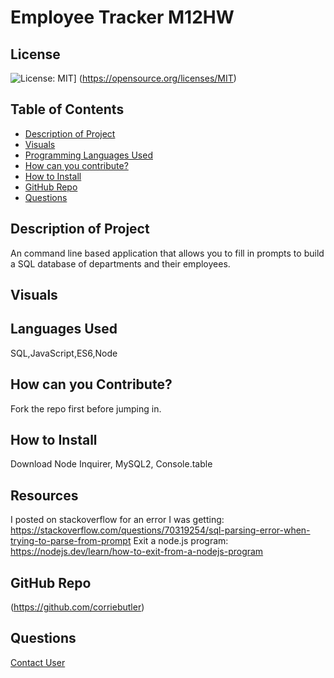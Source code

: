 # Employee Tracker M12HW

## License
  ![License: MIT](https://img.shields.io/badge/License-MIT-yellow.svg)]
  (https://opensource.org/licenses/MIT)

  ## Table of Contents
  - [Description of Project](#projectDescription)
  - [Visuals](#projectVisuals)
  - [Programming Languages Used](#projectScripts)
  - [How can you contribute?](#projectContribution)
  - [How to Install](#projectInstallation)
  - [GitHub Repo](#githubUser)
  - [Questions](#projectQuestions)

  ## Description of Project
  An command line based application that allows you to fill in prompts to build a SQL database of departments and their employees. 


  ## Visuals



  ## Languages Used
  SQL,JavaScript,ES6,Node

  ## How can you Contribute?
  Fork the repo first before jumping in.

  ## How to Install
  Download Node Inquirer, MySQL2, Console.table

  ## Resources
  I posted on stackoverflow for an error I was getting: https://stackoverflow.com/questions/70319254/sql-parsing-error-when-trying-to-parse-from-prompt
  Exit a node.js program: https://nodejs.dev/learn/how-to-exit-from-a-nodejs-program
  

  ## GitHub Repo
  (https://github.com/corriebutler)

  ## Questions
  [Contact User](mailto:corriebutler12@gmail.com)
